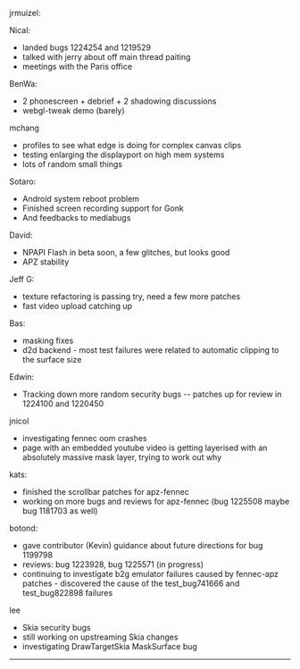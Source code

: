 jrmuizel:
    



Nical:
* landed bugs 1224254 and 1219529
* talked with jerry about off main thread paiting
* meetings with the Paris office



BenWa:
* 2 phonescreen + debrief + 2 shadowing discussions
* webgl-tweak demo (barely)



mchang
* profiles to see what edge is doing for complex canvas clips
* testing enlarging the displayport on high mem systems
* lots of random small things



Sotaro:
* Android system reboot problem
* Finished screen recording support for Gonk
* And feedbacks to mediabugs



David:
* NPAPI Flash in beta soon, a few glitches, but looks good
* APZ stability



Jeff G:
* texture refactoring is passing try, need a few more patches
* fast video upload catching up



Bas:
* masking fixes
* d2d backend - most test failures were related to automatic clipping to the surface size



Edwin:
* Tracking down more random security bugs -- patches up for review in 1224100 and 1220450



jnicol
* investigating fennec oom crashes
* page with an embedded youtube video is getting layerised with an absolutely massive mask layer, trying to work out why



kats:
* finished the scrollbar patches for apz-fennec
* working on more bugs and reviews for apz-fennec (bug 1225508 maybe bug 1181703 as well)



botond:
  - gave contributor (Kevin) guidance about future directions for bug 1199798
  - reviews: bug 1223928, bug 1225571 (in progress)
  - continuing to investigate b2g emulator failures caused by fennec-apz patches
          - discovered the cause of the test_bug741666 and test_bug822898 failures



lee
* Skia security bugs
* still working on upstreaming Skia changes
* investigating DrawTargetSkia MaskSurface bug

________________


